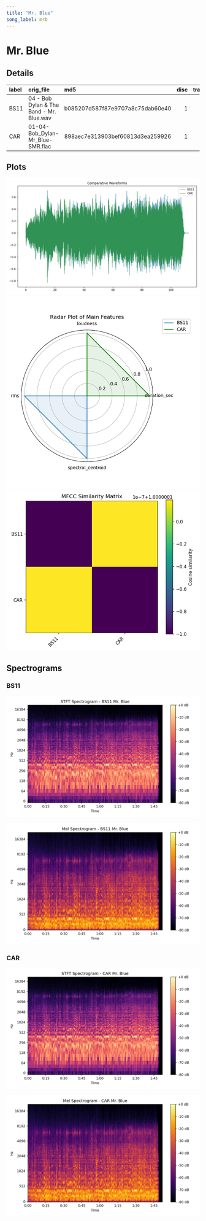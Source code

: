 ```yaml
---
title: "Mr. Blue"
song_label: mrb
---
```


# Mr. Blue

## Details

| label   | orig_file                                | md5                              |   disc |   track |   duration_sec | duration_fmt   |   loudness |      rms |   spectral_centroid |
|:--------|:-----------------------------------------|:---------------------------------|-------:|--------:|---------------:|:---------------|-----------:|---------:|--------------------:|
| BS11    | 04 - Bob Dylan & The Band - Mr. Blue.wav | b085207d587f87e9707a8c75dab60e40 |      1 |       4 |        112.013 | 01:52:013      |   -17.637  | 0.131141 |             1846.68 |
| CAR     | 01-04-Bob_Dylan-Mr_Blue-SMR.flac         | 898aec7e313903bef60813d3ea259926 |      1 |       4 |        112.029 | 01:52:028      |   -17.6334 | 0.131121 |             1690.05 |

## Plots
![Waveforms](mrb-waveforms.png)
![Radar Plot](mrb-radar_plot.png)
![MFCC Similarity](mrb-similarity_matrix.png)

## Spectrograms

### BS11

![STFT Spectrogram](mrb-BS11_spectrogram.png)

![Mel Spectrogram](mrb-BS11_melspec.png)

### CAR

![STFT Spectrogram](mrb-CAR_spectrogram.png)

![Mel Spectrogram](mrb-CAR_melspec.png)

